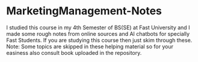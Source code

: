 # MarketingManagement-Notes
I studied this course in my 4th Semester of BS(SE) at Fast University and I made some rough notes from online sources and AI chatbots for specially Fast Students.
If you are studying this course then just skim through these.
Note: Some topics are skipped in these helping material so for your easiness also consult book uploaded in the repository.
